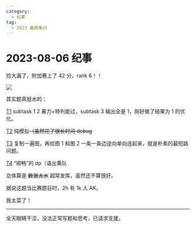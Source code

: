 ```yaml
---
category:
  - 纪事
tag:
  - 2023 暑期集训
---
```


# 2023-08-06 纪事

捡大漏了，附加赛上了 42 分，rank 6！！

<!-- more -->

![](http://zihanhu-blog.oss-cn-shanghai.aliyuncs.com/image/90374cf065e82ee733bf92d0edba3df4.png)

其实题真挺水的：

[T1](https://zhengruioi.com/problem/1386) subtask 1 2 暴力+特判能过，subtask 3 输出全是 1，刚好做了结果为 1 的优化。

[T2](https://zhengruioi.com/problem/1387) 纯模拟~~（虽然花了很长时间 debug~~

[T3](https://zhengruioi.com/problem/1388) 复制一遍图，再给图 1 和图 2 一条一条边逆向单向连起来，就是朴素的最短路问题。

[T4](https://zhengruioi.com/problem/1389) “顺畅”的 dp（语出黄队

总体算是 ~~数据太水~~ 超常发挥，虽然还不算很好。

据说这题当比赛题目时，2h 有 1k 人 AK。

我太菜了！

---

全天眼睛干涩，没法正常写题和思考，已请求支援。
